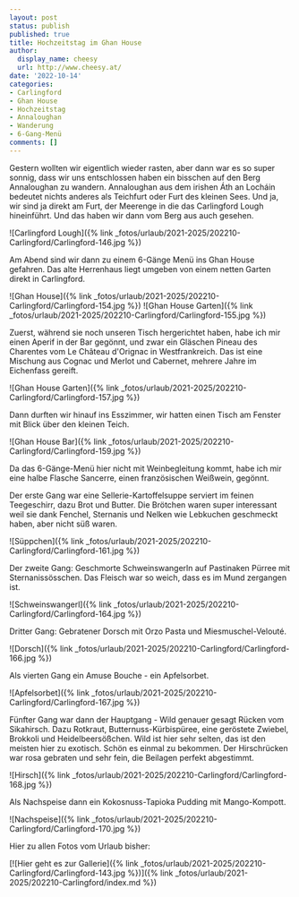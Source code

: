 ```yaml
---
layout: post
status: publish
published: true
title: Hochzeitstag im Ghan House
author:
  display_name: cheesy
  url: http://www.cheesy.at/
date: '2022-10-14'
categories:
- Carlingford
- Ghan House
- Hochzeitstag
- Annaloughan
- Wanderung
- 6-Gang-Menü
comments: []
---
```


Gestern wollten wir eigentlich wieder rasten, aber dann war es so super sonnig, dass wir uns entschlossen haben ein bisschen auf den Berg Annaloughan zu wandern. Annaloughan aus dem irishen Áth an Locháin bedeutet nichts anderes als Teichfurt oder Furt des kleinen Sees. Und ja, wir sind ja direkt am Furt, der Meerenge in die das Carlingford Lough hineinführt. Und das haben wir dann vom Berg aus auch gesehen.

![Carlingford Lough]({% link _fotos/urlaub/2021-2025/202210-Carlingford/Carlingford-146.jpg %})

Am Abend sind wir dann zu einem 6-Gänge Menü ins Ghan House gefahren. Das alte Herrenhaus liegt umgeben von einem netten Garten direkt in Carlingford.

![Ghan House]({% link _fotos/urlaub/2021-2025/202210-Carlingford/Carlingford-154.jpg %})
![Ghan House Garten]({% link _fotos/urlaub/2021-2025/202210-Carlingford/Carlingford-155.jpg %})

Zuerst, während sie noch unseren Tisch hergerichtet haben, habe ich mir einen Aperif in der Bar gegönnt, und zwar ein Gläschen Pineau des Charentes vom Le Château d'Orignac in Westfrankreich. Das ist eine Mischung aus Cognac und Merlot und Cabernet, mehrere Jahre im Eichenfass gereift.

![Ghan House Garten]({% link _fotos/urlaub/2021-2025/202210-Carlingford/Carlingford-157.jpg %})

Dann durften wir hinauf ins Esszimmer, wir hatten einen Tisch am Fenster mit Blick über den kleinen Teich.

![Ghan House Bar]({% link _fotos/urlaub/2021-2025/202210-Carlingford/Carlingford-159.jpg %})

Da das 6-Gänge-Menü hier nicht mit Weinbegleitung kommt, habe ich mir eine halbe Flasche Sancerre, einen französischen Weißwein, gegönnt.

Der erste Gang war eine Sellerie-Kartoffelsuppe serviert im feinen Teegeschirr, dazu Brot und Butter. Die Brötchen waren super interessant weil sie dank Fenchel, Sternanis und Nelken wie Lebkuchen geschmeckt haben, aber nicht süß waren.

![Süppchen]({% link _fotos/urlaub/2021-2025/202210-Carlingford/Carlingford-161.jpg %})

Der zweite Gang: Geschmorte Schweinswangerln auf Pastinaken Pürree mit Sternanissösschen. Das Fleisch war so weich, dass es im Mund zergangen ist.

![Schweinswangerl]({% link _fotos/urlaub/2021-2025/202210-Carlingford/Carlingford-164.jpg %})

Dritter Gang: Gebratener Dorsch mit Orzo Pasta und Miesmuschel-Velouté.

![Dorsch]({% link _fotos/urlaub/2021-2025/202210-Carlingford/Carlingford-166.jpg %})

Als vierten Gang ein Amuse Bouche - ein Apfelsorbet.

![Apfelsorbet]({% link _fotos/urlaub/2021-2025/202210-Carlingford/Carlingford-167.jpg %})

Fünfter Gang war dann der Hauptgang - Wild genauer gesagt Rücken vom Sikahirsch. Dazu Rotkraut, Butternuss-Kürbispüree, eine geröstete Zwiebel, Brokkoli und Heidelbeersößchen. Wild ist hier sehr selten, das ist den meisten hier zu exotisch. Schön es einmal zu bekommen. Der Hirschrücken war rosa gebraten und sehr fein, die Beilagen perfekt abgestimmt.

![Hirsch]({% link _fotos/urlaub/2021-2025/202210-Carlingford/Carlingford-168.jpg %})

Als Nachspeise dann ein Kokosnuss-Tapioka Pudding mit Mango-Kompott.

![Nachspeise]({% link _fotos/urlaub/2021-2025/202210-Carlingford/Carlingford-170.jpg %})

Hier zu allen Fotos vom Urlaub bisher:

[![Hier geht es zur Gallerie]({% link _fotos/urlaub/2021-2025/202210-Carlingford/Carlingford-143.jpg %})]({% link _fotos/urlaub/2021-2025/202210-Carlingford/index.md %})